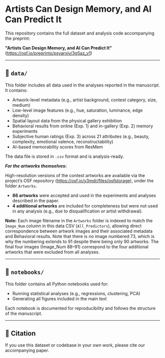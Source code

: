 # Artists Can Design Memory, and AI Can Predict It

This repository contains the full dataset and analysis code accompanying the preprint:

**"Artists Can Design Memory, and AI Can Predict It"**  (https://osf.io/preprints/psyarxiv/3g5az_v1) 

---

## 📁 `data/`

This folder includes all data used in the analyses reported in the manuscript. It contains:

- Artwork-level metadata (e.g., artist background, contest category, size, medium)
- Low-level image features (e.g., hue, saturation, luminance, edge density)
- Spatial layout data from the physical gallery exhibition
- Behavioral results from online (Exp. 1) and in-gallery (Exp. 2) memory experiments
- Subjective human ratings (Exp. 3) across 21 attributes (e.g., beauty, complexity, emotional valence, reconstructability)
- AI-based memorability scores from ResMem

The data file is stored in `.csv` format and is analysis-ready.


***For the artworks themselves:***

High-resolution versions of the contest artworks are available via the project’s OSF repository (https://osf.io/y3mdr/files/osfstorage), under the folder `Artworks`.
- **86 artworks** were accepted and used in the experiments and analyses described in the paper.
- **4 additional artworks** are included for completeness but were not used in any analysis (e.g., due to disqualification or artist withdrawal).
  
**Note:** Each image filename in the `Artworks` folder is indexed to match the `Image_Num` column in this data CSV (`All_Predictors`), allowing direct correspondence between artwork images and their associated metadata and Behavioral results. Note that there is no image numbered 73, which is why the numbering extends to 91 despite there being only 90 artworks. The final four images (Image_Num 88–91) correspond to the four additional artworks that were excluded from all analyses.

---

## 📁 `notebooks/`

This folder contains all Python notebooks used for:

- Running statistical analyses (e.g., regressions, clustering, PCA)
- Generating all figures included in the main text 

Each notebook is documented for reproducibility and follows the structure of the manuscript.

---

## 📄 Citation

If you use this dataset or codebase in your own work, please cite our accompanying paper.
